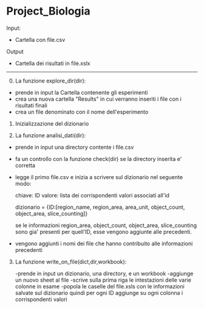 # Project_Biologia

Input:
  - Cartella con file.csv

Output 
  - Cartella dei risultati in file.xslx


------------------------------------------------------------------------------
0. La funzione explore_dir(dir):
 
 - prende in input la Cartella contenente gli esperimenti
 - crea una nuova cartella "Results" in cui verranno inseriti i file con i risultati finali 
 - crea un file denominato con il nome dell'esperimento

1. Inizializzazione del dizionario

2. La funzione analisi_dati(dir):

  - prende in input una directory contente i file.csv 
  - fa un controllo con la funzione check(dir) se la directory inserita e' corretta
  - legge il primo file.csv e inizia a scrivere sul dizionario nel seguente modo:

      chiave: ID 
      valore: lista dei corrispondenti valori associati all'id
    
      dizionario = {ID:[region_name, region_area, area_unit, object_count, object_area, slice_counting]}
      
      se le informazioni region_area, object_count, object_area, slice_counting sono gia' presenti per quell'ID, esse vengono aggiunte alle precedenti.
   - vengono aggiunti i nomi dei file che hanno contribuito alle informazioni precedenti

3. La funzione write_on_file(dict,dir,workbook):
   
   -prende in input un dizionario, una directory, e un workbook
   -aggiunge un nuovo sheet al file
   -scrive sulla prima riga le intestazioni delle varie colonne in esame
   -popola le caselle del file.xsls con le informazioni salvate sul dizionario
    quindi per ogni ID aggiunge su ogni colonna i corrispondenti valori
   

    

  
